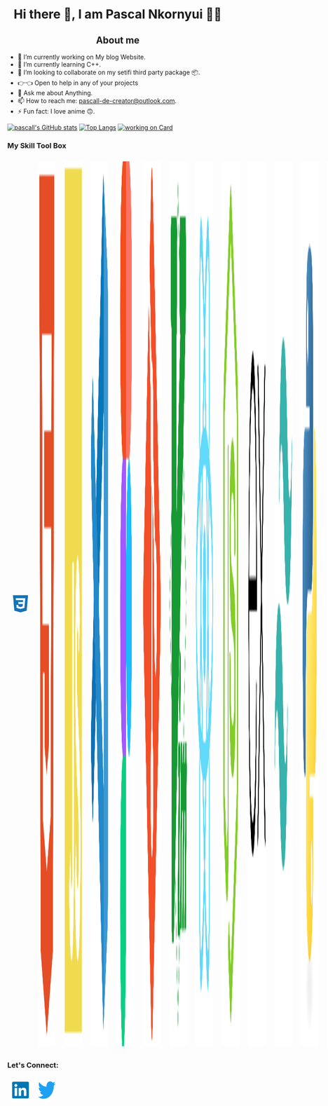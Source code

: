 <h1 align="center">Hi there 👋, I am Pascal Nkornyui 👨‍💻</h1>
<h2 align="center">About me </h2>

- 🔭 I’m currently working on My blog Website.
- 🌱 I’m currently learning C++.
- 👯 I’m looking to collaborate on my setifi third party package 📦.
- 👉👈 Open to help in any of your projects
- 💬 Ask me about Anything.
- 📫 How to reach me: pascall-de-creator@outlook.com.
- ⚡ Fun fact: I love anime 🙃.

[![pascall's GitHub stats](https://github-readme-stats.vercel.app/api?username=pascall-de-creator&show_icons=true&theme=blueberry)](https://github.com/pascall-de-creator/pascall-de-creator)
[![Top Langs](https://github-readme-stats.vercel.app/api/top-langs/?username=pascall-de-creator&layout=compact&theme=blueberry)](https://github.com/pascall-de-creator/pascall-de-creator)
[![working on Card](https://github-readme-stats.vercel.app/api/pin/?username=pascall-de-creator&repo=pascall-creator)](https://https://github.com/pascall-de-creator/pascall-creator)

<h3 >My Skill Tool Box</h3>
<div style="display: flex; width: 90%">
  <img style="margin: 1000px 10px" width="40px" src="https://raw.githubusercontent.com/devicons/devicon/master/icons/css3/css3-plain.svg">
  <img style="margin: 10px 10px" width="40px" src="https://raw.githubusercontent.com/devicons/devicon/master/icons/html5/html5-plain.svg">
  <img style="margin: 10px 10px" width="40px" src="https://raw.githubusercontent.com/devicons/devicon/master/icons/javascript/javascript-plain.svg">
  <img style="margin: 10px 10px" width="40px" src="https://raw.githubusercontent.com/devicons/devicon/master/icons/vscode/vscode-original.svg">
  <img style="margin: 10px 10px" width="40px" src="https://raw.githubusercontent.com/devicons/devicon/master/icons/figma/figma-original.svg">
  <img style="margin: 10px 10px" width="40px" src="https://raw.githubusercontent.com/devicons/devicon/master/icons/git/git-plain.svg">
  <img style="margin: 10px 10px" width="40px" src="https://raw.githubusercontent.com/devicons/devicon/master/icons/vim/vim-plain.svg">
  <img style="margin: 10px 10px" width="40px" src="https://raw.githubusercontent.com/devicons/devicon/master/icons/react/react-original.svg">
  <img style="margin: 10px 10px" width="40px" src="https://github.com/devicons/devicon/blob/master/icons/nodejs/nodejs-plain.svg">
  <img style="margin: 10px 10px" width="40px" src="https://github.com/devicons/devicon/blob/master/icons/express/express-original.svg">
  <img style="margin: 10px 10px" width="40px" src="https://github.com/devicons/devicon/blob/master/icons/tailwindcss/tailwindcss-plain.svg">
  <img style="margin: 10px 10px" width="40px" src="https://github.com/devicons/devicon/blob/master/icons/python/python-original.svg">
  <img style="margin: 10px 10px" width="40px" src="https://github.com/devicons/devicon/blob/master/icons/webpack/webpack-original.svg">
  <img style="margin: 10px 10px" width="40px" src="https://github.com/devicons/devicon/blob/master/icons/tailwindcss/tailwindcss-plain.svg">
  <img style="margin: 10px 10px" width="40px" src="https://github.com/devicons/devicon/blob/master/icons/materialui/materialui-plain.svg">
  <img style="margin: 10px 10px" width="40px" src="https://github.com/devicons/devicon/blob/master/icons/jest/jest-plain.svg">
  <img style="margin: 10px 10px" width="40px" src="https://github.com/devicons/devicon/blob/master/icons/bulma/bulma-plain.svg">
  
  
</div>

<h3>Let's Connect:</h3>
<div style="display: flex; width: 90%">
  <a href="https://www.linkedin.com/in/pascall-de-creator-150b73215/"><img style="margin: 10px 10px" width="40px" src="https://github.com/devicons/devicon/blob/master/icons/linkedin/linkedin-original.svg"></a>
   <a href="https://twitter.com/Pascall_creator"><img style="margin: 10px 10px" width="40px" height="40px" src="https://github.com/devicons/devicon/blob/master/icons/twitter/twitter-original.svg"></a>
</div>
